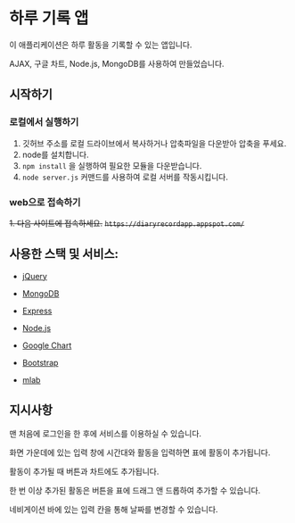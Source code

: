 # 하루 기록 앱 
이 애플리케이션은 하루 활동을 기록할 수 있는 앱입니다.

AJAX, 구글 차트, Node.js, MongoDB를 사용하여 만들었습니다.

## 시작하기

### 로컬에서 실행하기
1. 깃허브 주소를 로컬 드라이브에서 복사하거나 압축파일을 다운받아 압축을 푸세요.
2. node를 설치합니다.
3. `npm install` 을 실행하여 필요한 모듈을 다운받습니다.
4. `node server.js` 커맨드를 사용하여 로컬 서버를 작동시킵니다.

### web으로 접속하기
~~1. 다음 사이트에 접속하세요.~~
~~`https://diaryrecordapp.appspot.com/`~~

## 사용한 스택 및 서비스:
* [jQuery]
* [MongoDB]
* [Express]
* [Node.js]
* [Google Chart]
* [Bootstrap]
* [mlab]

   [jQuery]: <http://jquery.com>
   [MongoDB]: <https://www.mongodb.com/>
   [Express]: <http://expressjs.com/ko/>
   [Node.js]: <https://nodejs.org/ko/>
   [Google Chart]: <https://developers.google.com/chart/>
   [Bootstrap]: <http://getbootstrap.com/getting-started/>
   [mlab]: <https://mlab.com/home>


## 지시사항
맨 처음에 로그인을 한 후에 서비스를 이용하실 수 있습니다.

화면 가운데에 있는 입력 창에 시간대와 활동을 입력하면 표에 활동이 추가됩니다.

활동이 추가될 때 버튼과 차트에도 추가됩니다.

한 번 이상 추가된 활동은 버튼을 표에 드래그 앤 드롭하여 추가할 수 있습니다.

네비게이션 바에 있는 입력 칸을 통해 날짜를 변경할 수 있습니다.


